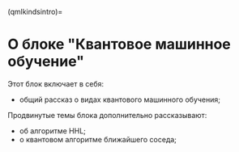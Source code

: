 (qmlkindsintro)=

# О блоке "Квантовое машинное обучение"

Этот блок включает в себя:

- общий рассказ о видах квантового машинного обучения;

Продвинутые темы блока дополнительно рассказывают:

- об алгоритме HHL;
- о квантовом алгоритме ближайшего соседа;
